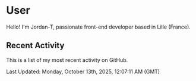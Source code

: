 # User

Hello! I'm Jordan-T, passionate front-end developer based in Lille (France).

## Recent Activity

This is a list of my most recent activity on GitHub.

<!--RECENT_ACTIVITY:start-->
<!--RECENT_ACTIVITY:end-->

<!--RECENT_ACTIVITY:last_update-->
Last Updated: Monday, October 13th, 2025, 12:07:11 AM (GMT)
<!--RECENT_ACTIVITY:last_update_end-->
